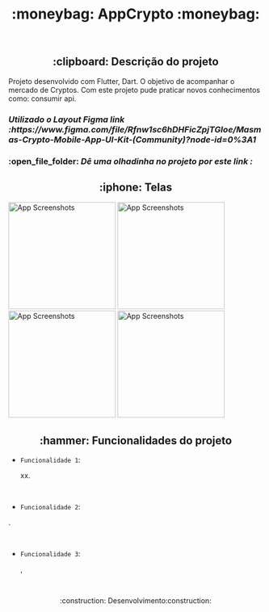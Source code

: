 <h1 align="center"> :moneybag:
AppCrypto  :moneybag:</h1>



<br>
<h2 align="center"> :clipboard: Descrição do projeto </h2>
<p>Projeto desenvolvido com Flutter, Dart. O objetivo de acompanhar o mercado de Cryptos. Com este projeto pude praticar novos conhecimentos como: consumir api.<p>

<h3><i> Utilizado o Layout Figma link :https://www.figma.com/file/Rfnw1sc6hDHFicZpjTGIoe/Masmas-Crypto-Mobile-App-UI-Kit-(Community)?node-id=0%3A1 </i></h3>
  
  <h3>:open_file_folder:<i> Dê uma olhadinha no projeto por este link : </i></h3>
  
   <h2 align = "center" >:iphone: Telas</h2>
   
<img src="https://user-images.githubusercontent.com/80336880/179002485-6db8a3c9-1fcd-40a3-8fb2-37da665a3326.jpeg" alt="App Screenshots" width="212">   <img src="https://user-images.githubusercontent.com/80336880/179003317-723edc17-d67e-4527-b603-af9a9da6bacd.jpeg" alt="App Screenshots" width="212">  <img src="https://user-images.githubusercontent.com/80336880/179003742-d49168ad-5865-49c9-9432-cef8a50c60f8.jpeg" alt="App Screenshots" width="212"> 
 <img src="https://user-images.githubusercontent.com/80336880/179003915-b846c8e4-680d-4bb7-a182-d737e148d764.jpeg" alt="App Screenshots" width="212"> 



 <h2 align = "center" >:hammer: Funcionalidades do projeto</h2>

- `Funcionalidade 1`: 
  <p> xx.</p>
   
   

   <br>

- `Funcionalidade 2`: 
<p> .</p>



  <br>
  
- `Funcionalidade 3`: 
  <p>,<p/>
  
  <br>
  
     
    
     


<p align="center">:construction: Desenvolvimento:construction:</p>
